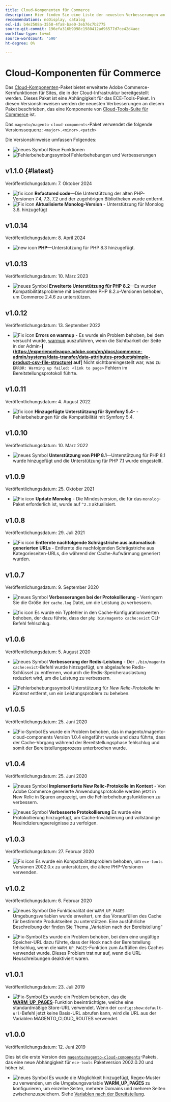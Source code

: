 ```yaml
---
title: Cloud-Komponenten für Commerce
description: Hier finden Sie eine Liste der neuesten Verbesserungen am Cloud-Komponentenpaket.
recommendations: noDisplay, catalog
exl-id: b4e2508a-3558-4fa8-bae0-3eb76c7b2775
source-git-commit: 196efa316b9998c1980412ad96577d7ce42d4aec
workflow-type: tm+mt
source-wordcount: '590'
ht-degree: 0%

---
```


# Cloud-Komponenten für Commerce

Das [Cloud-Komponenten](https://github.com/magento/magento-cloud-components)-Paket bietet erweiterte Adobe Commerce-Kernfunktionen für Sites, die in der Cloud-Infrastruktur bereitgestellt werden. Dieses Paket ist eine Abhängigkeit für das ECE-Tools-Paket. In diesen Versionshinweisen werden die neuesten Verbesserungen an diesem Paket beschrieben, das eine Komponente von [Cloud-Tools-Suite für Commerce](cloud-tools-suite.md) ist.

Das `magento/magento-cloud-components`-Paket verwendet die folgende Versionssequenz: `<major>.<minor>.<patch>`

Die Versionshinweise umfassen Folgendes:

- ![neues Symbol](../../assets/new.svg) Neue Funktionen
- ![Fehlerbehebungssymbol](../../assets/fix.svg) Fehlerbehebungen und Verbesserungen

<!--Add release notes below-->

## v1.1.0 {#latest}

Veröffentlichungsdatum: 7. Oktober 2024

- ![fix icon](../../assets/fix.svg) **Refactored code**—Die Unterstützung der alten PHP-Versionen 7.4, 7.3, 7.2 und der zugehörigen Bibliotheken wurde entfernt.<!-- MCLOUD-9278 - -->
- ![Fix icon](../../assets/fix.svg) **Aktualisierte Monolog-Version** - Unterstützung für Monolog 3.6.<!-- MCLOUD-12855 - --> hinzugefügt

## v1.0.14

Veröffentlichungsdatum: 8. April 2024

- ![new icon](../../assets/new.svg) **PHP**—Unterstützung für PHP 8.3 hinzugefügt.

## v1.0.13

Veröffentlichungsdatum: 10. März 2023

- ![neues Symbol](../../assets/new.svg) **Erweiterte Unterstützung für PHP 8.2**—Es wurden Kompatibilitätsprobleme mit bestimmten PHP 8.2.x-Versionen behoben, um Commerce 2.4.6 zu unterstützen.

## v1.0.12

Veröffentlichungsdatum: 13. September 2022

- ![Fix icon](../../assets/fix.svg) **Errors on warmup** - Es wurde ein Problem behoben, bei dem versucht wurde, [warmup](../environment/variables-post-deploy.md#warm_up_pages) auszuführen, wenn die Sichtbarkeit der Seite in der Admin-**](https://experienceleague.adobe.com/en/docs/commerce-admin/systems/data-transfer/data-attributes-product#simple-product-csv-file-structure) auf[** Nicht sichtbareingestellt war, was zu `ERROR: Warming up failed: <link to page>` Fehlern im Bereitstellungsprotokoll führte.<!-- MCLOUD-9134 -->

## v1.0.11

Veröffentlichungsdatum: 4. August 2022

- ![fix icon](../../assets/fix.svg) **Hinzugefügte Unterstützung für Symfony 5.4-** - Fehlerbehebungen für die Kompatibilität mit Symfony 5.4.<!-- AC-3550 -->

## v1.0.10

Veröffentlichungsdatum: 10. März 2022

- ![neues Symbol](../../assets/new.svg) **Unterstützung von PHP 8.1**—Unterstützung für PHP 8.1 wurde hinzugefügt und die Unterstützung für PHP 7.1 wurde eingestellt.

## v1.0.9

Veröffentlichungsdatum: 25. Oktober 2021

- ![Fix icon](../../assets/fix.svg) **Update Monolog** - Die Mindestversion, die für das `monolog`-Paket erforderlich ist, wurde auf `^2.3` aktualisiert.<!-- ACMP-1263 -->

## v1.0.8

Veröffentlichungsdatum: 29. Juli 2021

- ![Fix icon](../../assets/fix.svg) **Entfernte nachfolgende Schrägstriche aus automatisch generierten URLs** - Entfernte die nachfolgenden Schrägstriche aus Kategorieseiten-URLs, die während der Cache-Aufwärmung generiert wurden.<!--MCLOUD-7192-->

## v1.0.7

Veröffentlichungsdatum: 9. September 2020

- ![neues Symbol](../../assets/new.svg) **Verbesserungen bei der Protokollierung** - Verringern Sie die Größe der `cache.log` Datei, um die Leistung zu verbessern.<!--MCLOUD-6859-->

- ![fix icon](../../assets/fix.svg) Es wurde ein Typfehler in den Cache-Konfigurationswerten behoben, der dazu führte, dass der `php bin/magento cache:evict` CLI-Befehl fehlschlug.

## v1.0.6

Veröffentlichungsdatum: 5. August 2020

- ![neues Symbol](../../assets/new.svg) **Verbesserung der Redis-Leistung** - Der `./bin/magento cache:evict`-Befehl wurde hinzugefügt, um abgelaufene Redis-Schlüssel zu entfernen, wodurch die Redis-Speicherauslastung reduziert wird, um die Leistung zu verbessern.<!--MCLOUD-6023-->

- ![Fehlerbehebungssymbol](../../assets/fix.svg) Unterstützung für *New Relic-Protokolle im Kontext* entfernt, um ein Leistungsproblem zu beheben.<!--MCLOUD-6422-->

## v1.0.5

Veröffentlichungsdatum: 25. Juni 2020

- ![Fix-Symbol](../../assets/fix.svg) Es wurde ein Problem behoben, das in magento/magento-cloud-components Version 1.0.4 eingeführt wurde und dazu führte, dass der Cache-Vorgang während der Bereitstellungsphase fehlschlug und somit der Bereitstellungsprozess unterbrochen wurde.

## v1.0.4

Veröffentlichungsdatum: 25. Juni 2020

- ![neues Symbol](../../assets/new.svg) **Implementierte New Relic-Protokolle im Kontext** - Von Adobe Commerce generierte Anwendungsprotokolle werden jetzt in New Relic in Spuren angezeigt, um die Fehlerbehebungsfunktionen zu verbessern.<!--MCLOUD-6029-->

- ![neues Symbol](../../assets/new.svg) **Verbesserte Protokollierung** Es wurde eine Protokollierung hinzugefügt, um Cache-Invalidierung und vollständige Neuindizierungsereignisse zu verfolgen.<!--MCLOUD-6157-->

## v1.0.3

Veröffentlichungsdatum: 27. Februar 2020

- ![Fix icon](../../assets/fix.svg) Es wurde ein Kompatibilitätsproblem behoben, um `ece-tools` Versionen 2002.0.x zu unterstützen, die ältere PHP-Versionen verwenden.

## v1.0.2

Veröffentlichungsdatum: 6. Februar 2020

- ![neues Symbol](../../assets/new.svg) Die Funktionalität der `WARM_UP_PAGES` Umgebungsvariablen wurde erweitert, um das Vorausfüllen des Cache für bestimmte Produktseiten zu unterstützen. Eine ausführliche Beschreibung der [ finden Sie ](../environment/variables-post-deploy.md#warm_up_pages) Thema „Variablen nach der Bereitstellung“<!--MAGECLOUD-4444-->

- ![Fix-Symbol](../../assets/fix.svg) Es wurde ein Problem behoben, bei dem eine ungültige Speicher-URL dazu führte, dass der Hook nach der Bereitstellung fehlschlug, wenn die `WARM_UP_PAGES`-Funktion zum Auffüllen des Caches verwendet wurde. Dieses Problem trat nur auf, wenn die URL-Neuschreibungen deaktiviert waren.<!-- MAGECLOUD-4094 -->

## v1.0.1

Veröffentlichungsdatum: 23. Juli 2019

- ![Fix-Symbol](../../assets/fix.svg) Es wurde ein Problem behoben, das die [**WARM_UP_PAGES**](../environment/variables-post-deploy.md#warm_up_pages)-Funktion beeinträchtigte, welche eine standardmäßige Store-URL verwendet. Wenn der `config:show:default-url`-Befehl jetzt keine Basis-URL abrufen kann, wird die URL aus der Variablen MAGENTO_CLOUD_ROUTES verwendet.<!-- MAGECLOUD-3866 -->

## v1.0.0

Veröffentlichungsdatum: 12. Juni 2019

Dies ist die erste Version des [`magento/magento-cloud-components`](https://github.com/magento/magento-cloud-components)-Pakets, das eine neue Abhängigkeit für `ece-tools` Paketversion 2002.0.20 und höher ist.

- ![neues Symbol](../../assets/new.svg) Es wurde die Möglichkeit hinzugefügt, Regex-Muster zu verwenden, um die Umgebungsvariable **WARM_UP_PAGES** zu konfigurieren, um einzelne Seiten, mehrere Domains und mehrere Seiten zwischenzuspeichern. Siehe [Variablen nach der Bereitstellung](../environment/variables-post-deploy.md#warm_up_pages).<!--MAGECLOUD-3258-->

